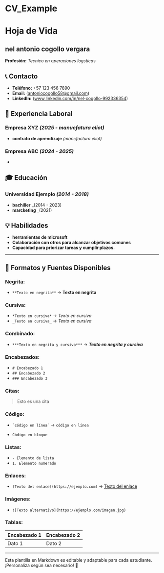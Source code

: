 # CV_Example
# Hoja de Vida

## nel antonio cogollo vergara 
**Profesión:** _Tecnico en operaciones logsticas_

## 📞 Contacto
- **Teléfono:** +57 123 456 7890
- **Email:** (antoniocogollo58@gmail.com)
- **LinkedIn:** (www.linkedin.com/in/nel-cogollo-992336354)

## 🏢 Experiencia Laboral
### **Empresa XYZ** _(2025 - manucfatura eliot)_
- **contrato de aprendizaje** _(mancfactura eliot)_

### **Empresa ABC** _(2024 - 2025)_
- 

## 🎓 Educación
### **Universidad Ejemplo** _(2014 - 2018)_
- **bachiller** _(2014 - 2023)
- **marcketing** _(2021)
  

## 💡 Habilidades
- **herramientas de microsoft**
- **Colaboración con otros para alcanzar objetivos comunes**
- **Capacidad para priorizar tareas y cumplir plazos.**

---

## 🎨 Formatos y Fuentes Disponibles

### **Negrita:**
- `**Texto en negrita**` → **Texto en negrita**

### **Cursiva:**
- `*Texto en cursiva*` → *Texto en cursiva*
- `_Texto en cursiva_` → _Texto en cursiva_

### **Combinado:**
- `***Texto en negrita y cursiva***` → ***Texto en negrita y cursiva***

### **Encabezados:**
- `# Encabezado 1`
- `## Encabezado 2`
- `### Encabezado 3`

### **Citas:**
> Esto es una cita

### **Código:**
- `` `código en línea` `` → `código en línea`
- ```
  Código en bloque
  ```

### **Listas:**
- `- Elemento de lista`
- `1. Elemento numerado`

### **Enlaces:**
- `[Texto del enlace](https://ejemplo.com)` → [Texto del enlace](https://ejemplo.com)

### **Imágenes:**
- `![Texto alternativo](https://ejemplo.com/imagen.jpg)`

### **Tablas:**
| Encabezado 1 | Encabezado 2 |
|-------------|-------------|
| Dato 1     | Dato 2      |

---

Esta plantilla en Markdown es editable y adaptable para cada estudiante. ¡Personaliza según sea necesario! 🎯

